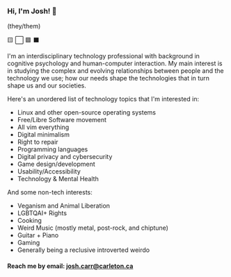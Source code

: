 ### Hi, I'm Josh! :wave:
(they/them)

🟨 ⬜ 🟪 ⬛

I'm an interdisciplinary technology professional with background in cognitive psychology and human-computer interaction. My main interest is in studying the complex and evolving relationships between people and the technology we use; how our needs shape the technologies that in turn shape us and our societies.

Here's an unordered list of technology topics that I'm interested in:
  - Linux and other open-source operating systems
  - Free/Libre Software movement
  - All vim everything
  - Digital minimalism
  - Right to repair
  - Programming languages
  - Digital privacy and cybersecurity
  - Game design/development
  - Usability/Accessibility
  - Technology & Mental Health
  
And some non-tech interests:
  - Veganism and Animal Liberation
  - LGBTQAI+ Rights
  - Cooking
  - Weird Music (mostly metal, post-rock, and chiptune)
  - Guitar + Piano
  - Gaming 
  - Generally being a reclusive introverted weirdo


#### Reach me by email: josh.carr@carleton.ca
